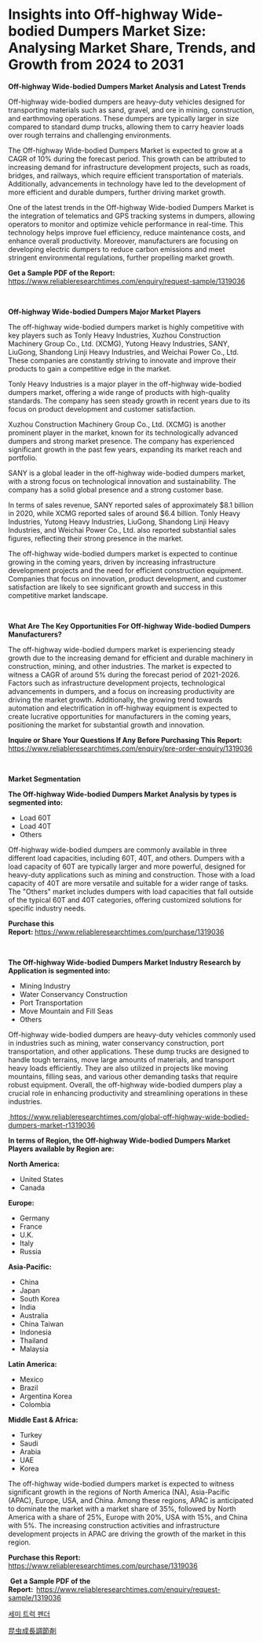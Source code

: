 <p><h1>Insights into Off-highway Wide-bodied Dumpers Market Size: Analysing Market Share, Trends, and Growth from 2024 to 2031</h1></p><p><strong>Off-highway Wide-bodied Dumpers Market Analysis and Latest Trends</strong></p>
<p><p>Off-highway wide-bodied dumpers are heavy-duty vehicles designed for transporting materials such as sand, gravel, and ore in mining, construction, and earthmoving operations. These dumpers are typically larger in size compared to standard dump trucks, allowing them to carry heavier loads over rough terrains and challenging environments.</p><p>The Off-highway Wide-bodied Dumpers Market is expected to grow at a CAGR of 10% during the forecast period. This growth can be attributed to increasing demand for infrastructure development projects, such as roads, bridges, and railways, which require efficient transportation of materials. Additionally, advancements in technology have led to the development of more efficient and durable dumpers, further driving market growth.</p><p>One of the latest trends in the Off-highway Wide-bodied Dumpers Market is the integration of telematics and GPS tracking systems in dumpers, allowing operators to monitor and optimize vehicle performance in real-time. This technology helps improve fuel efficiency, reduce maintenance costs, and enhance overall productivity. Moreover, manufacturers are focusing on developing electric dumpers to reduce carbon emissions and meet stringent environmental regulations, further propelling market growth.</p></p>
<p><strong>Get a Sample PDF of the Report:&nbsp;</strong> <a href="https://www.reliableresearchtimes.com/enquiry/request-sample/1319036">https://www.reliableresearchtimes.com/enquiry/request-sample/1319036</a></p>
<p>&nbsp;</p>
<p><strong>Off-highway Wide-bodied Dumpers Major Market Players</strong></p>
<p><p>The off-highway wide-bodied dumpers market is highly competitive with key players such as Tonly Heavy Industries, Xuzhou Construction Machinery Group Co., Ltd. (XCMG), Yutong Heavy Industries, SANY, LiuGong, Shandong Linji Heavy Industries, and Weichai Power Co., Ltd. These companies are constantly striving to innovate and improve their products to gain a competitive edge in the market.</p><p>Tonly Heavy Industries is a major player in the off-highway wide-bodied dumpers market, offering a wide range of products with high-quality standards. The company has seen steady growth in recent years due to its focus on product development and customer satisfaction.</p><p>Xuzhou Construction Machinery Group Co., Ltd. (XCMG) is another prominent player in the market, known for its technologically advanced dumpers and strong market presence. The company has experienced significant growth in the past few years, expanding its market reach and portfolio.</p><p>SANY is a global leader in the off-highway wide-bodied dumpers market, with a strong focus on technological innovation and sustainability. The company has a solid global presence and a strong customer base.</p><p>In terms of sales revenue, SANY reported sales of approximately $8.1 billion in 2020, while XCMG reported sales of around $6.4 billion. Tonly Heavy Industries, Yutong Heavy Industries, LiuGong, Shandong Linji Heavy Industries, and Weichai Power Co., Ltd. also reported substantial sales figures, reflecting their strong presence in the market.</p><p>The off-highway wide-bodied dumpers market is expected to continue growing in the coming years, driven by increasing infrastructure development projects and the need for efficient construction equipment. Companies that focus on innovation, product development, and customer satisfaction are likely to see significant growth and success in this competitive market landscape.</p></p>
<p>&nbsp;</p>
<p><strong>What Are The Key Opportunities For Off-highway Wide-bodied Dumpers Manufacturers?</strong></p>
<p><p>The off-highway wide-bodied dumpers market is experiencing steady growth due to the increasing demand for efficient and durable machinery in construction, mining, and other industries. The market is expected to witness a CAGR of around 5% during the forecast period of 2021-2026. Factors such as infrastructure development projects, technological advancements in dumpers, and a focus on increasing productivity are driving the market growth. Additionally, the growing trend towards automation and electrification in off-highway equipment is expected to create lucrative opportunities for manufacturers in the coming years, positioning the market for substantial growth and innovation.</p></p>
<p><strong>Inquire or Share Your Questions If Any Before Purchasing This Report:</strong> <a href="https://www.reliableresearchtimes.com/enquiry/pre-order-enquiry/1319036">https://www.reliableresearchtimes.com/enquiry/pre-order-enquiry/1319036</a></p>
<p>&nbsp;</p>
<p><strong>Market Segmentation</strong></p>
<p><strong>The Off-highway Wide-bodied Dumpers Market Analysis by types is segmented into:</strong></p>
<p><ul><li>Load 60T</li><li>Load 40T</li><li>Others</li></ul></p>
<p><p>Off-highway wide-bodied dumpers are commonly available in three different load capacities, including 60T, 40T, and others. Dumpers with a load capacity of 60T are typically larger and more powerful, designed for heavy-duty applications such as mining and construction. Those with a load capacity of 40T are more versatile and suitable for a wider range of tasks. The "Others" market includes dumpers with load capacities that fall outside of the typical 60T and 40T categories, offering customized solutions for specific industry needs.</p></p>
<p><strong>Purchase this Report:&nbsp;</strong><a href="https://www.reliableresearchtimes.com/purchase/1319036">https://www.reliableresearchtimes.com/purchase/1319036</a></p>
<p>&nbsp;</p>
<p><strong>The Off-highway Wide-bodied Dumpers Market Industry Research by Application is segmented into:</strong></p>
<p><ul><li>Mining Industry</li><li>Water Conservancy Construction</li><li>Port Transportation</li><li>Move Mountain and Fill Seas</li><li>Others</li></ul></p>
<p><p>Off-highway wide-bodied dumpers are heavy-duty vehicles commonly used in industries such as mining, water conservancy construction, port transportation, and other applications. These dump trucks are designed to handle tough terrains, move large amounts of materials, and transport heavy loads efficiently. They are also utilized in projects like moving mountains, filling seas, and various other demanding tasks that require robust equipment. Overall, the off-highway wide-bodied dumpers play a crucial role in enhancing productivity and streamlining operations in these industries.</p></p>
<p><a href="https://www.reliableresearchtimes.com/global-off-highway-wide-bodied-dumpers-market-r1319036">&nbsp;https://www.reliableresearchtimes.com/global-off-highway-wide-bodied-dumpers-market-r1319036</a></p>
<p><strong>In terms of Region, the Off-highway Wide-bodied Dumpers Market Players available by Region are:</strong></p>
<p>
    <p> <strong> North America: </strong>
        <ul>
            <li>United States</li>
            <li>Canada</li>
        </ul>
        </p> 
    <p> <strong> Europe: </strong>
        <ul>
            <li>Germany</li>
            <li>France</li>
            <li>U.K.</li>
            <li>Italy</li>
            <li>Russia</li>
        </ul>
        </p> 
    <p> <strong> Asia-Pacific: </strong>
        <ul>
            <li>China</li>
            <li>Japan</li>
            <li>South Korea</li>
            <li>India</li>
            <li>Australia</li>
            <li>China Taiwan</li>
            <li>Indonesia</li>
            <li>Thailand</li>
            <li>Malaysia</li>
        </ul>
        </p> 
    <p> <strong> Latin America: </strong>
        <ul>
            <li>Mexico</li>
            <li>Brazil</li>
            <li>Argentina Korea</li>
            <li>Colombia</li>
        </ul>
        </p> 
    <p> <strong> Middle East & Africa: </strong>
        <ul>
            <li>Turkey</li>
            <li>Saudi</li>
            <li>Arabia</li>
            <li>UAE</li>
            <li>Korea</li>
        </ul>
    </p>
    </p>
<p><p>The off-highway wide-bodied dumpers market is expected to witness significant growth in the regions of North America (NA), Asia-Pacific (APAC), Europe, USA, and China. Among these regions, APAC is anticipated to dominate the market with a market share of 35%, followed by North America with a share of 25%, Europe with 20%, USA with 15%, and China with 5%. The increasing construction activities and infrastructure development projects in APAC are driving the growth of the market in this region.</p></p>
<p><strong>Purchase this Report: </strong><a href="https://www.reliableresearchtimes.com/purchase/1319036">https://www.reliableresearchtimes.com/purchase/1319036</a></p>
<p>&nbsp;<strong>Get a Sample PDF of the Report:&nbsp;&nbsp;</strong><a href="https://www.reliableresearchtimes.com/enquiry/request-sample/1319036">https://www.reliableresearchtimes.com/enquiry/request-sample/1319036</a></p>
<p><strong></strong></p>
<p><p><a href="https://github.com/njolsky1/Market-Research-Report-List-1/blob/main/60236032659.md">세미 트럭 펜더</a></p><p><a href="https://github.com/DwightHuels1/Market-Research-Report-List-2/blob/main/5570234187023.md">昆虫成長調節剤</a></p></p>